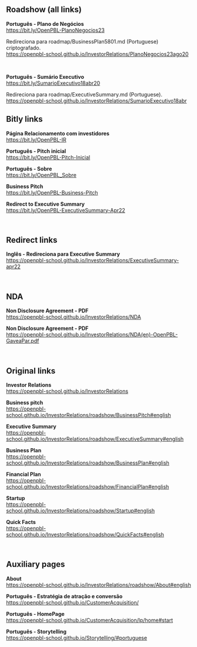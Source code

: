 ## Roadshow (all links)

**Português - Plano de Negócios** <br>
https://bit.ly/OpenPBL-PlanoNegocios23

Redireciona para roadmap/BusinessPlan5801.md (Portuguese) criptografado. <br>
https://openpbl-school.github.io/InvestorRelations/PlanoNegocios23ago20

<br> 

**Português - Sumário Executivo** <br>
https://bit.ly/SumarioExecutivo18abr20 <br>

Redireciona para roadmap/ExecutiveSummary.md (Portuguese). <br>
https://openpbl-school.github.io/InvestorRelations/SumarioExecutivo18abr


## Bitly links

**Página Relacionamento com investidores** <br>
https://bit.ly/OpenPBL-IR <br>

**Português - Pitch inicial** <br> 
https://bit.ly/OpenPBL-Pitch-Inicial


**Português - Sobre** <br> 
https://bit.ly/OpenPBL_Sobre <br>

**Business Pitch** <br> 
https://bit.ly/OpenPBL-Business-Pitch

**Redirect to Executive Summary** <br>
https://bit.ly/OpenPBL-ExecutiveSummary-Apr22 

<br>

## Redirect links

**Inglês - Redireciona para Executive Summary** <br>
https://openpbl-school.github.io/InvestorRelations/ExecutiveSummary-apr22 

<br>

## NDA

**Non Disclosure Agreement - PDF** <br> 
https://openpbl-school.github.io/InvestorRelations/NDA

**Non Disclosure Agreement - PDF** <br> 
https://openpbl-school.github.io/InvestorRelations/NDA(en)-OpenPBL-GaveaPar.pdf

<br>

## Original links

**Investor Relations** <br>
https://openpbl-school.github.io/InvestorRelations 

**Business pitch** <br>
https://openpbl-school.github.io/InvestorRelations/roadshow/BusinessPitch#english

**Executive Summary** <br> 
https://openpbl-school.github.io/InvestorRelations/roadshow/ExecutiveSummary#english 

**Business Plan** <br> 
https://openpbl-school.github.io/InvestorRelations/roadshow/BusinessPlan#english 

**Financial Plan** <br> 
https://openpbl-school.github.io/InvestorRelations/roadshow/FinancialPlan#english 

**Startup** <br> 
https://openpbl-school.github.io/InvestorRelations/roadshow/Startup#english 

**Quick Facts** <br> 
https://openpbl-school.github.io/InvestorRelations/roadshow/QuickFacts#english 


<br>

## Auxiliary pages 

**About** <br> 
https://openpbl-school.github.io/InvestorRelations/roadshow/About#english 

**Português - Estratégia de atração e conversão** <br> 
https://openpbl-school.github.io/CustomerAcquisition/ 

**Português - HomePage** <br> 
https://openpbl-school.github.io/CustomerAcquisition/lp/home#start 

**Português - Storytelling** <br> 
https://openpbl-school.github.io/Storytelling/#portuguese

<br>








